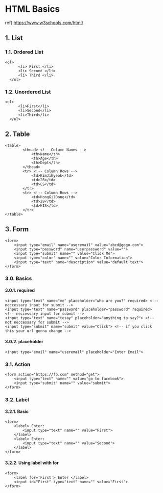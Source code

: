 # HTML Basics
ref) https://www.w3schools.com/html/
## 1. List
### 1.1. Ordered List
  ~~~
  <ol>
		<li> First </li>
		<li> Second </li>
		<li> Third </li>
	</ol>
  ~~~
### 1.2. Unordered List
  ~~~
  <ul>
		<li>First</li>
		<li>Second</li>
		<li>Third</li>
	</ul>
  ~~~
 
## 2. Table
~~~
<table>
		<thead> <!-- Column Names -->
			<th>Name</th> 
			<th>Age</th>
			<th>Dept</th>
		</thead>
		<tr> <!-- Column Rows -->
			<td>KimJihyeok</td>
			<td>26</td>
			<td>CS</td>
		</tr>
		<tr> <!-- Column Rows -->
			<td>HongGilDong</td>
			<td>28</td>
			<td>HIS</td>
		</tr>
</table>
~~~

## 3. Form
~~~
<form>
	<input type="email" name="useremail" value="abcd@gogo.com">
	<input type="password" name="userpassword" value="">
	<input type="submit" name="" value="Click Me">
	<input type="color" name="" value="Color Information">
	<input type="text" name="description" value="default text">
</form>
~~~
### 3.0. Basics
#### 3.0.1. required
~~~ 
<input type="text" name="me" placeholder="who are you?" required> <!-- neccessary input for submit -->
<input type="text" name="password" placeholder="password" required> <!-- neccessary input for submit -->
<input type="text" name="tosay" placeholder="anything to say?"> <!-- not neccessary for submit -->
<input type="submit" name="submit" value="Click"> <!-- if you click this your url gonna change -->
~~~
#### 3.0.2. placeholder
``` <input type="email" name="useremail" placeholder="Enter Email"> ``` <!-- if some text input placeholder disappear -->
### 3.1. Action
	<form action="https://fb.com" method="get">
		<input type="text" name="" value="go to facebook">
		<input type="submit" name="" value="submit">
	</form>
### 3.2. Label
#### 3.2.1. Basic
	<form>
		<label> Enter: 
			<input type="text" name="" value="First">
		</label>
		<label> Enter: 
			<input type="text" name="" value="Second">
		</label>
	</form>
#### 3.2.2. Using label with for
	<form>
		<label for='First'> Enter </label>
		<input id="First" type="text" name="" value="First">
	</form>
